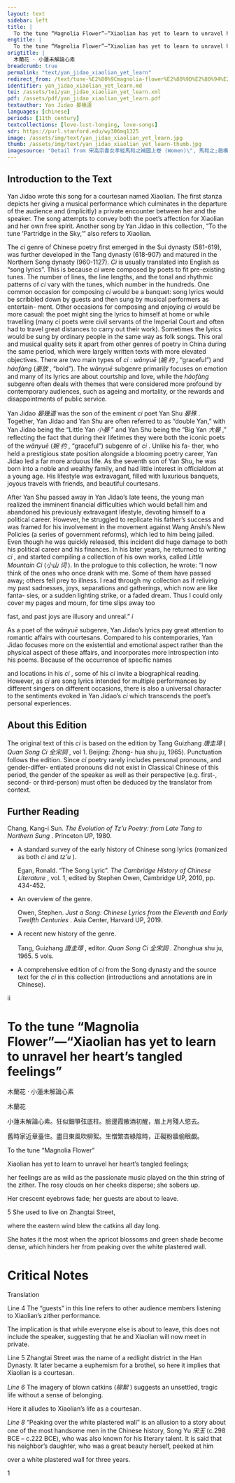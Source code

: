 ```yaml
---
layout: text
sidebar: left
title: |
  To the tune “Magnolia Flower”—“Xiaolian has yet to learn to unravel her heart’s tangled feelings” | 木蘭花 · 小蓮未解論心素
engtitle: |
  To the tune “Magnolia Flower”—“Xiaolian has yet to learn to unravel her heart’s tangled feelings”
origtitle: |
  木蘭花 · 小蓮未解論心素
breadcrumb: true
permalink: "text/yan_jidao_xiaolian_yet_learn"
redirect_from: /text/tune-%E2%80%9Cmagnolia-flower%E2%80%9D%E2%80%94%E2%80%9Cxiaolian-has-yet-learn-unravel-her-heart%E2%80%99s-tangled-feelings%E2%80%9D
identifier: yan_jidao_xiaolian_yet_learn.md
tei: /assets/tei/yan_jidao_xiaolian_yet_learn.xml
pdf: /assets/pdf/yan_jidao_xiaolian_yet_learn.pdf
textauthor: Yan Jidao 晏幾道
languages: [chinese]
periods: [11th_century]
textcollections: [love-lust-longing, love-songs]
sdr: https://purl.stanford.edu/wy306mq1325
image: /assets/img/text/yan_jidao_xiaolian_yet_learn.jpg
thumb: /assets/img/text/yan_jidao_xiaolian_yet_learn-thumb.jpg
imagesource: "Detail from 宋高宗書女孝經馬和之補圖上卷 (Women)\", 馬和之;趙構, National Palace Museum, Accession Number: K2A001100N000000000PBH [Public Domain]"
---
```

<h2>Introduction to the Text</h2>
<p>Yan Jidao wrote this song for a courtesan named Xiaolian. The first stanza depicts her giving a musical performance which culminates in the departure of the audience and (implicitly) a private encounter between her and the speaker. The song attempts to convey both the poet’s affection for Xiaolian and her own free spirit. Another song by Yan Jidao in this collection, “To the tune ‘Partridge in the Sky,’” also refers to Xiaolian.</p>

<p>The <i> ci </i> genre of Chinese poetry first emerged in the Sui dynasty (581-619), was further developed in the Tang dynasty (618-907) and matured in the Northern Song dynasty (960-1127). <i> Ci </i> is usually translated into English as “song lyrics”. This is because <i> ci </i> were composed by poets to fit pre-existing tunes. The number of lines, the line lengths, and the tonal and rhythmic patterns of <i> ci </i> vary with the tunes, which number in the hundreds. One common occasion for composing <i> ci </i> would be a banquet: song lyrics would be scribbled down by guests and then sung by musical performers as entertain- ment. Other occasions for composing and enjoying <i> ci </i> would be more casual: the poet might sing the lyrics to himself at home or while travelling (many <i> ci </i> poets were civil servants of the Imperial Court and often had to travel great distances to carry out their work). Sometimes the lyrics would be sung by ordinary people in the same way as folk songs. This oral and musical quality sets it apart from other genres of poetry in China during the same period, which were largely written texts with more elevated objectives. There are two main types of <i> ci</i> : <i> wǎnyuē </i> (<em>婉 约</em> , “graceful”) and <i> háofàng </i> (<em>豪放</em> , “bold”). The <i> wǎnyuē </i> subgenre primarily focuses on emotion and many of its lyrics are about courtship and love, while the <i> háofàng </i> subgenre often deals with themes that were considered more profound by contemporary audiences, such as ageing and mortality, or the rewards and disappointments of public service.</p>

<p>Yan Jidao <em>晏幾道</em> was the son of the eminent <i> ci </i> poet Yan Shu <em>晏殊</em> . Together, Yan Jidao and Yan Shu are often referred to as “double Yan,” with Yan Jidao being the “Little Yan <em>小晏</em> ” and Yan Shu being the “Big Yan <em>大晏</em> ,” reflecting the fact that during their lifetimes they were both the iconic poets of the <i> wǎnyuē </i> (<em>婉 约</em> , “graceful”) subgenre of <i> ci</i> . Unlike his fa- ther, who held a prestigious state position alongside a blooming poetry career, Yan Jidao led a far more arduous life. As the seventh son of Yan Shu, he was born into a noble and wealthy family, and had little interest in officialdom at a young age. His lifestyle was extravagant, filled with luxurious banquets, joyous travels with friends, and beautiful courtesans.</p>

<p>After Yan Shu passed away in Yan Jidao’s late teens, the young man realized the imminent financial difficulties which would befall him and abandoned his previously extravagant lifestyle, devoting himself to a political career. However, he struggled to replicate his father’s success and was framed for his involvement in the movement against Wang Anshi’s New Policies (a series of government reforms), which led to him being jailed. Even though he was quickly released, this incident did huge damage to both his political career and his finances. In his later years, he returned to writing <i> ci</i> , and started compiling a collection of his own works, called <i> Little Mountain Ci </i> (<em>小山 词</em> ). In the prologue to this collection, he wrote: “I now think of the ones who once drank with me. Some of them have passed away; others fell prey to illness. I read through my collection as if reliving my past sadnesses, joys, separations and gatherings, which now are like fanta- sies, or a sudden lighting strike, or a faded dream. Thus I could only cover my pages and mourn, for time slips away too</p>
<p>fast, and past joys are illusory and unreal.” <em>i</em></p>

<p>As a poet of the <i> wǎnyuē </i> subgenre, Yan Jidao’s lyrics pay great attention to romantic affairs with courtesans. Compared to his contemporaries, Yan Jidao focuses more on the existential and emotional aspect rather than the physical aspect of these affairs, and incorporates more introspection into his poems. Because of the occurrence of specific names</p>
<p>and locations in his <i> ci</i> , some of his <i> ci </i> invite a biographical reading. However, as <i> ci </i> are song lyrics intended for multiple performances by different singers on different occasions, there is also a universal character to the sentiments evoked in Yan Jidao’s <i> ci </i> which transcends the poet’s personal experiences.</p>

<h2>About this Edition</h2>
<p>The original text of this <i> ci </i> is based on the edition by Tang Guizhang <em>唐圭璋</em> (<i> Quan Song Ci </i> <em>全宋詞</em> , vol 1. Beijing: Zhong- hua shu ju, 1965). Punctuation follows the edition. Since <i> ci </i> poetry rarely includes personal pronouns, and gender-differ- entiated pronouns did not exist in Classical Chinese of this period, the gender of the speaker as well as their perspective (e.g. first-, second- or third-person) must often be deduced by the translator from context.</p>

<h2>Further Reading</h2>
<p>Chang, Kang-i Sun. <i> The Evolution of Tz’u Poetry: from Late Tang to Northern Sung</i> . Princeton UP, 1980.</p>
<ul>
<li>
<p>A standard survey of the early history of Chinese song lyrics (romanized as both <em>ci</em> and <em>tz’u</em> ).</p>
<p>Egan, Ronald. “The Song Lyric”. <i> The Cambridge History of Chinese Literature</i> , vol. 1, edited by Stephen Owen, Cambridge UP, 2010, pp. 434-452.</p>
</li>
<li>
<p>An overview of the genre.</p>
<p>Owen, Stephen. <i> Just a Song: Chinese Lyrics from the Eleventh and Early Twelfth Centuries</i> . Asia Center, Harvard UP, 2019.</p>
</li>
<li>
<p>A recent new history of the genre.</p>
<p>Tang, Guizhang <em>唐圭璋</em> , editor. <i> Quan Song Ci </i> <em>全宋詞</em> . Zhonghua shu ju, 1965. 5 vols.</p>
</li>
<li>
<p>A comprehensive edition of <em>ci</em> from the Song dynasty and the source text for the <em>ci</em> in this collection (introductions and annotations are in Chinese).</p>
</li>
</ul>

<p>ii</p>
<h1>To the tune “Magnolia Flower”—“Xiaolian has yet to learn to unravel her heart’s tangled feelings”</h1>
<p>木蘭花 · 小蓮未解論心素</p>

<p>木蘭花</p>

<p>小蓮未解論心素。狂似鈿箏弦底柱。臉邊霞散酒初醒，眉上月殘人慾去。</p>

<p>舊時家近章臺住。盡日東風吹柳絮。生憎繁杏綠陰時，正礙粉牆偷眼覷。</p>
<p>To the tune “Magnolia Flower”</p>

<p>Xiaolian has yet to learn to unravel her heart’s tangled feelings;</p>
<p>her feelings are as wild as the passionate music played on the thin string of the zither. The rosy clouds on her cheeks disperse; she sobers up.</p>
<p>Her crescent eyebrows fade; her guests are about to leave.</p>

<p>5 She used to live on Zhangtai Street,</p>
<p>where the eastern wind blew the catkins all day long.</p>
<p>She hates it the most when the apricot blossoms and green shade become dense, which hinders her from peaking over the white plastered wall.</p>

<h1>Critical Notes</h1>

<p>Translation</p>
<p>Line 4 The “guests” in this line refers to other audience members listening to Xiaolian’s zither performance.</p>
<p>The implication is that while everyone else is about to leave, this does not include the speaker, suggesting that he and Xiaolian will now meet in private.</p>
<p>Line 5 Zhangtai Street was the name of a redlight district in the Han Dynasty. It later became a euphemism for a brothel, so here it implies that Xiaolian is a courtesan.</p>
<p><i> Line 6 </i> The imagery of blown catkins (<em>柳絮</em> ) suggests an unsettled, tragic life without a sense of belonging.</p>
<p>Here it alludes to Xiaolian’s life as a courtesan.</p>
<p><i> Line 8 </i> “Peaking over the white plastered wall” is an allusion to a story about one of the most handsome men in the Chinese history, Song Yu <em>宋玉</em> (c.298 BCE – c.222 BCE), who was also known for his literary talent. It is said that his neighbor’s daughter, who was a great beauty herself, peeked at him</p>
<p>over a white plastered wall for three years.</p>

<p>1</p>

